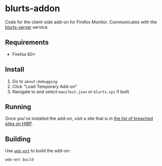 # blurts-addon
Code for the client-side add-on for Firefox Monitor. Communicates with the
[blurts-server](https://github.com/mozilla/blurts-server) service.

## Requirements
* Firefox 60+

## Install
1. Go to `about:debugging`
2. Click "Load Temporary Add-on"
3. Navigate to and select `manifest.json` or `blurts.xpi` if built

## Running
Once you've installed the add-on, visit a site that is in [the list of breached
sites on HIBP](https://haveibeenpwned.com/PwnedWebsites).

## Building
Use
[`web-ext`](https://developer.mozilla.org/Add-ons/WebExtensions/Getting_started_with_web-ext)
to build the add-on:
```
web-ext build
```
